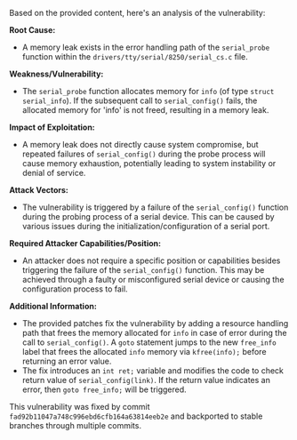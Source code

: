 Based on the provided content, here's an analysis of the vulnerability:

**Root Cause:**
- A memory leak exists in the error handling path of the `serial_probe` function within the `drivers/tty/serial/8250/serial_cs.c` file.

**Weakness/Vulnerability:**
- The `serial_probe` function allocates memory for `info` (of type `struct serial_info`). If the subsequent call to `serial_config()` fails, the allocated memory for 'info' is not freed, resulting in a memory leak.

**Impact of Exploitation:**
- A memory leak does not directly cause system compromise, but repeated failures of `serial_config()` during the probe process will cause memory exhaustion, potentially leading to system instability or denial of service.

**Attack Vectors:**
- The vulnerability is triggered by a failure of the `serial_config()` function during the probing process of a serial device. This can be caused by various issues during the initialization/configuration of a serial port.

**Required Attacker Capabilities/Position:**
- An attacker does not require a specific position or capabilities besides triggering the failure of the `serial_config()` function. This may be achieved through a faulty or misconfigured serial device or causing the configuration process to fail.

**Additional Information:**
- The provided patches fix the vulnerability by adding a resource handling path that frees the memory allocated for `info` in case of error during the call to `serial_config()`. A `goto` statement jumps to the new `free_info` label that frees the allocated `info` memory via `kfree(info);` before returning an error value.
- The fix introduces an `int ret;` variable and modifies the code to check return value of `serial_config(link)`. If the return value indicates an error, then `goto free_info;` will be triggered.

This vulnerability was fixed by commit `fad92b11047a748c996ebd6cfb164a63814eeb2e` and backported to stable branches through multiple commits.